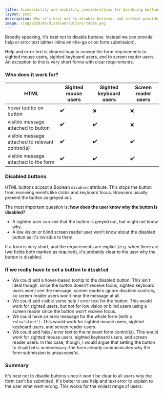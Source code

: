 ```yaml
---
title: Accessibility and usability considerations for disabling buttons
layout: post
description: Why it's best not to disable buttons, and instead provide help or error text.
image: /img/2020/06/disabled-buttons-table.png
---
```


Broadly speaking, it's best not to disable buttons. Instead we can provide help or error text (either inline on-the-go or on form submission).

Help and error text is clearest way to convey the form requirements to sighted mouse users, sighted keyboard users, and to screen reader users. An exception to this is very short forms with clear requirements.

### Who does it work for?

| HTML                                            | Sighted mouse users | Sighted keyboard users | Screen reader users |
| ----------------------------------------------- | ------------------- | ---------------------- | ------------------- |
| hover tooltip on button                         | ✔️                  | ❌                     | ❌                  |
| visible message attached to button              | ✔️                  | ✔️                     | ❌                  |
| visible message attached to relevant control(s) | ✔️                  | ✔️                     | ✔️                  |
| visible message attached to the form            | ✔️                  | ✔️                     | ✔️                  |

### Disabled buttons

HTML buttons accept a Boolean `disabled` attribute. This stops the button from receiving events like clicks and keyboard focus. Browsers usually present the button as greyed out.

The most important question is: **how does the user know why the button is disabled?**

- A sighted user can see that the button is greyed out, but might not know why.
- A low vision or blind screen reader user won't know about the disabled button as it's invisible to them.

If a form is very short, and the requirements are explicit (e.g. when there are two fields both marked as required), it's probably clear to the user why the button is disabled.

### If we really have to set a button to `disabled`

- We could add a hover-based tooltip to the disabled button. This isn't ideal though: since the button doesn't receive focus, sighted keyboard users won't see the message; screen readers ignore disabled controls, so screen reader users won't hear the message at all.
- We could add visible some help / error text for the button. This would work for sighted users, but not for low vision or blind users using a screen reader since the button won't receive focus.
- We could have an error message for the whole form (with a `role="alert")`. This would work for sighted mouse users, sighted keyboard users, and screen reader users.
- We could add help / error text to the relevant form control(s). This would work for sighted mouse users, sighted keyboard users, and screen reader users. In this case, though, I would argue that setting the button to `disabled` is unnecessary: the form already communicates why the form submission is unsuccessful.

### Summary

It's best not to disable buttons since it won't be clear to all users why the form can't be submitted. It's better to use help and text error to explain to the user what went wrong. This works for the widest range of users.
